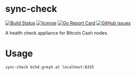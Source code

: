 # sync-check
[![Build Status](https://travis-ci.org/tyler-smith/sync-check.svg?branch=master)](https://travis-ci.org/tyler-smith/sync-check)
[![license](https://img.shields.io/github/license/tyler-smith/sync-check.svg?maxAge=2592000)](https://github.com/tyler-smith/sync-check/blob/master/LICENSE)
[![Go Report Card](https://goreportcard.com/badge/github.com/tyler-smith/sync-check)](https://goreportcard.com/report/github.com/tyler-smith/sync-check)
[![GitHub issues](https://img.shields.io/github/issues/tyler-smith/sync-check.svg)](https://github.com/tyler-smith/sync-check/issues)

A health check appliance for Bitcoin Cash nodes.

# Usage

```
sync-check bchd.greyh.at localhost:8335
```